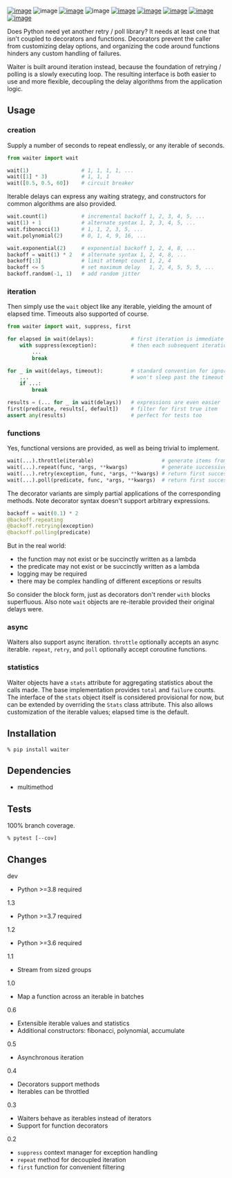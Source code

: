 [![image](https://img.shields.io/pypi/v/waiter.svg)](https://pypi.org/project/waiter/)
![image](https://img.shields.io/pypi/pyversions/waiter.svg)
[![image](https://pepy.tech/badge/waiter)](https://pepy.tech/project/waiter)
![image](https://img.shields.io/pypi/status/waiter.svg)
[![image](https://github.com/coady/waiter/workflows/build/badge.svg)](https://github.com/coady/waiter/actions)
[![image](https://codecov.io/gh/coady/waiter/branch/main/graph/badge.svg)](https://codecov.io/gh/coady/waiter/)
[![image](https://github.com/coady/waiter/workflows/codeql/badge.svg)](https://github.com/coady/waiter/security/code-scanning)
[![image](https://img.shields.io/badge/code%20style-black-000000.svg)](https://pypi.org/project/black/)
[![image](http://mypy-lang.org/static/mypy_badge.svg)](http://mypy-lang.org/)

Does Python need yet another retry / poll library? It needs at least one that isn't coupled to decorators and functions. Decorators prevent the caller from customizing delay options, and organizing the code around functions hinders any custom handling of failures.

Waiter is built around iteration instead, because the foundation of retrying / polling is a slowly executing loop. The resulting interface is both easier to use and more flexible, decoupling the delay algorithms from the application logic.

## Usage
### creation
Supply a number of seconds to repeat endlessly, or any iterable of seconds.

```python
from waiter import wait

wait(1)                 # 1, 1, 1, 1, ...
wait([1] * 3)           # 1, 1, 1
wait([0.5, 0.5, 60])    # circuit breaker
```

Iterable delays can express any waiting strategy, and constructors for common algorithms are also provided.

```python
wait.count(1)           # incremental backoff 1, 2, 3, 4, 5, ...
wait(1) + 1             # alternate syntax 1, 2, 3, 4, 5, ...
wait.fibonacci(1)       # 1, 1, 2, 3, 5, ...
wait.polynomial(2)      # 0, 1, 4, 9, 16, ...

wait.exponential(2)     # exponential backoff 1, 2, 4, 8, ...
backoff = wait(1) * 2   # alternate syntax 1, 2, 4, 8, ...
backoff[:3]             # limit attempt count 1, 2, 4
backoff <= 5            # set maximum delay   1, 2, 4, 5, 5, 5, ...
backoff.random(-1, 1)   # add random jitter
```

### iteration
Then simply use the `wait` object like any iterable, yielding the amount of elapsed time. Timeouts also supported of course.

```python
from waiter import wait, suppress, first

for elapsed in wait(delays):            # first iteration is immediate
    with suppress(exception):           # then each subsequent iteration sleeps as necessary
        ...
        break

for _ in wait(delays, timeout):         # standard convention for ignoring a loop variable
    ...                                 # won't sleep past the timeout
    if ...:
        break

results = (... for _ in wait(delays))   # expressions are even easier
first(predicate, results[, default])    # filter for first true item
assert any(results)                     # perfect for tests too
```

### functions
Yes, functional versions are provided, as well as being trivial to implement.

```python
wait(...).throttle(iterable)                      # generate items from iterable
wait(...).repeat(func, *args, **kwargs)           # generate successive results
wait(...).retry(exception, func, *args, **kwargs) # return first success or re-raise exception
wait(...).poll(predicate, func, *args, **kwargs)  # return first success or raise StopIteration
```

The decorator variants are simply partial applications of the corresponding methods. Note decorator syntax doesn't support arbitrary expressions.

```python
backoff = wait(0.1) * 2
@backoff.repeating
@backoff.retrying(exception)
@backoff.polling(predicate)
```

But in the real world:
* the function may not exist or be succinctly written as a lambda
* the predicate may not exist or be succinctly written as a lambda
* logging may be required
* there may be complex handling of different exceptions or results

So consider the block form, just as decorators don't render `with` blocks superfluous. Also note `wait` objects are re-iterable provided their original delays were.

### async
Waiters also support async iteration. `throttle` optionally accepts an async iterable. `repeat`, `retry`, and `poll` optionally accept coroutine functions.

### statistics
Waiter objects have a `stats` attribute for aggregating statistics about the calls made. The base implementation provides `total` and `failure` counts. The interface of the `stats` object itself is considered provisional for now, but can be extended by overriding the `Stats` class attribute. This also allows customization of the iterable values; elapsed time is the default.

## Installation
```console
% pip install waiter
```

## Dependencies
* multimethod

## Tests
100% branch coverage.

```console
% pytest [--cov]
```

## Changes
dev

* Python >=3.8 required

1.3

* Python >=3.7 required

1.2

* Python >=3.6 required

1.1

* Stream from sized groups

1.0

* Map a function across an iterable in batches

0.6

* Extensible iterable values and statistics
* Additional constructors: fibonacci, polynomial, accumulate

0.5

* Asynchronous iteration

0.4

* Decorators support methods
* Iterables can be throttled

0.3

* Waiters behave as iterables instead of iterators
* Support for function decorators

0.2

* `suppress` context manager for exception handling
* `repeat` method for decoupled iteration
* `first` function for convenient filtering
